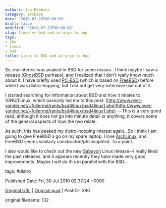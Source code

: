 ```yaml
---
authors: Jon Robbins
category: archive
date: '2010-07-29T00:00:00'
draft: false
modified: '2010-07-29T00:00:00'
slug: linux-vs-bsd-and-an-urge-to-hop
tags:
- jbs
- linux
- bsd
title: Linux vs BSD and an urge to hop
---
```


So, my interest was peaked in BSD for some reason...I think maybe I saw a release ([GhostBSD](http://www.ghostbsd.org/) perhaps), and I realized that I don't really know much about it.  I have briefly used [PC-BSD](http://www.pcbsd.org/) (which is based on [FreeBSD](http://www.freebsd.org/)) before while I was distro-hopping, but I did not get very extensive use out of it.

 I started searching for information about BSD and how it relates to (GNU/)Linux, which basically led me to this post:  [http://www.over-yonder.net/~fullermd/rants/bsd4linux/bsd4linux1.php](http://www.over-yonder.net/~fullermd/rants/bsd4linux/bsd4linux1.php) -- This is a very good read, although it does not go into minute detail or anything, it covers some of the general aspects of how the two relate.

 As such, this has peaked my distro-hopping interest again...So I think I am going to give FreeBSD a go on my spare laptop.  I love [ArchLinux](http://archlinux.org), and FreeBSD seems similarly constructed/philosophied.  To a point.

 I also would like to check out the new [Sabayon](http://www.sabayon.org/) Linux release--I really liked the past releases, and it appears recently they have made very good improvements.  Maybe I will do this in parallel with the BSD...

 



tags: #distro 


Published Date: Fri, 30 Jul 2010 02:37:24 +0000 

[Original URL](http://factorq.net/2010/07/29/linux-vs-bsd-and-an-urge-to-hop/) | [Original guid](http://factorq.net/?p=380) | PostID= 380

 original filename: 132
